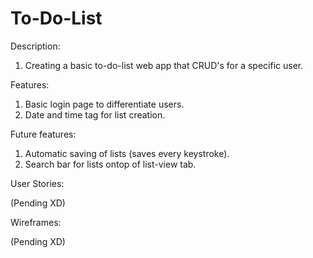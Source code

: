 # To-Do-List

Description:

1. Creating a basic to-do-list web app that CRUD's for a specific user. 

Features:
1. Basic login page to differentiate users.
2. Date and time tag for list creation.

Future features:
1. Automatic saving of lists (saves every keystroke).
2. Search bar for lists ontop of list-view tab.

User Stories:

(Pending XD)

Wireframes:

(Pending XD)
